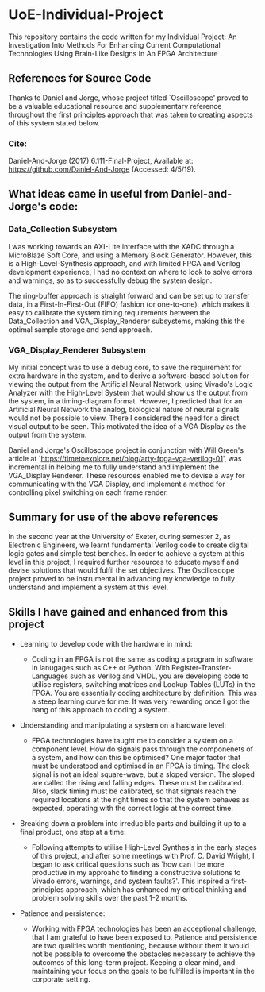 # UoE-Individual-Project
This repository contains the code written for my Individual Project: An Investigation Into Methods For Enhancing Current Computational Technologies Using Brain-Like Designs In An FPGA Architecture

## References for Source Code
Thanks to Daniel and Jorge, whose project titled `Oscilloscope' proved to be a valuable educational resource and supplementary reference throughout the first principles approach that was taken to creating aspects of this system stated below.

### Cite:
Daniel-And-Jorge (2017) 6.111-Final-Project, Available at: https://github.com/Daniel-And-Jorge (Accessed: 4/5/19).

## What ideas came in useful from Daniel-and-Jorge's code:
### Data_Collection Subsystem
I was working towards an AXI-Lite interface with the XADC through a MicroBlaze Soft Core, and using a Memory Block Generator. However, this is a High-Level-Synthesis approach, and with limited FPGA and Verilog development experience, I had no context on where to look to solve errors and warnings, so as to successfully debug the system design.

The ring-buffer approach is straight forward and can be set up to transfer data, in a First-In-First-Out (FIFO) fashion (or one-to-one), which makes it easy to calibrate the system timing requirements between the Data_Collection and VGA_Display_Renderer subsystems, making this the optimal sample storage and send approach.

### VGA_Display_Renderer Subsystem
My initial concept was to use a debug core, to save the requirement for extra hardware in the system, and to derive a software-based solution for viewing the output from the Artificial Neural Network, using Vivado's Logic Analyzer with the High-Level System that would show us the output from the system, in a timing-diagram format. However, I predicted that for an Artificial Neural Network the analog, biological nature of neural signals would not be possible to view. There I considered the need for a direct visual output to be seen. This motivated the idea of a VGA Display as the output from the system.

Daniel and Jorge's Oscilloscope project in conjunction with Will Green's article at `https://timetoexplore.net/blog/arty-fpga-vga-verilog-01', was incremental in helping me to fully understand and implement the VGA_Display Renderer. These resources enabled me to devise a way for communicating with the VGA Display, and implement a method for controlling pixel switching on each frame render.

## Summary for use of the above references
In the second year at the University of Exeter, during semester 2, as Electronic Engineers, we learnt fundamental Verilog code to create digital logic gates and simple test benches. In order to achieve a system at this level in this project, I required further resources to educate myself and devise solutions that would fulfil the set objectives. The Oscilloscope project proved to be instrumental in advancing my knowledge to fully understand and implement a system at this level.

## Skills I have gained and enhanced from this project
- Learning to develop code with the hardware in mind:
  - Coding in an FPGA is not the same as coding a program in software in lanugages such as C++ or Python. With Register-Transfer-Languages such as Verilog and VHDL, you are developing code to utilise registers, switching matrices and Lookup Tables (LUTs) in the FPGA. You are essentially coding architecture by definition. This was a steep learning curve for me. It was very rewarding once I got the hang of this approach to coding a system.
  
- Understanding and manipulating a system on a hardware level:
  - FPGA technologies have taught me to consider a system on a component level. How do signals pass through the componenets of a system, and how can this be optimised? One major factor that must be understood and optimised in an FPGA is timing. The clock signal is not an ideal square-wave, but a sloped version. The sloped are called the rising and falling edges. These must be calibrated. Also, slack timing must be calibrated, so that signals reach the required locations at the right times so that the system behaves as expected, operating with the correct logic at the correct time.
  
- Breaking down a problem into irreducible parts and building it up to a final product, one step at a time:
  - Following attempts to utilise High-Level Synthesis in the early stages of this project, and after some meetings with Prof. C. David Wright, I began to ask critical questions such as `how can I be more productive in my approahc to finding a constructive solutions to Vivado errors, warnings, and system faults?'. This inspired a first-principles approach, which has enhanced my critical thinking and problem solving skills over the past 1-2 months.
  
- Patience and persistence:
  - Working with FPGA technologies has been an acceptional challenge, that I am grateful to have been exposed to. Patience and persistence are two qualities worth mentioning, because without them it would not be possible to overcome the obstacles necessary to achieve the outcomes of this long-term project. Keeping a clear mind, and maintaining your focus on the goals to be fulfilled is important in the corporate setting.
